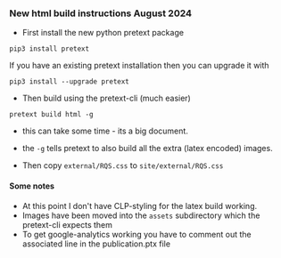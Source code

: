 ### New html build instructions August 2024

* First install the new python pretext package
```
pip3 install pretext
```
If you have an existing pretext installation then you can upgrade it with 
```
pip3 install --upgrade pretext
```

* Then build using the pretext-cli (much easier)
```
pretext build html -g
```
  * this can take some time - its a big document.
  * the `-g` tells pretext to also build all the extra (latex encoded) images.

* Then copy `external/RQS.css` to `site/external/RQS.css`

#### Some notes
* At this point I don't have CLP-styling for the latex build working. 
* Images have been moved into the `assets` subdirectory which the pretext-cli expects them
* To get google-analytics working you have to comment out the associated line in the publication.ptx file
